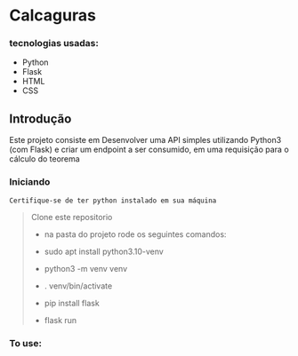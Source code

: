 # Calcaguras

### tecnologias usadas:
  - Python
  - Flask
  - HTML
  - CSS
## Introdução
Este projeto consiste em Desenvolver uma API simples utilizando Python3 (com Flask) e criar um endpoint a ser
consumido, em uma requisição para o cálculo do teorema
 

### Iniciando
`Certifique-se de ter python instalado em sua máquina`
> Clone este repositorio
> 
> - na pasta do projeto rode os seguintes comandos: 
> - sudo apt install python3.10-venv
>
> - python3 -m venv venv
>
> - . venv/bin/activate 
>
> -  pip install flask
>
> - flask run


###  To use:
